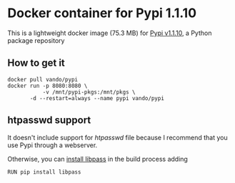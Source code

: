 # Docker container for Pypi 1.1.10

This is a lightweight docker image (75.3 MB) for [Pypi v1.1.10](https://github.com/pypiserver/pypiserver/releases/tag/v1.1.10), a Python package repository

## How to get it

```
docker pull vando/pypi
docker run -p 8080:8080 \
           -v /mnt/pypi-pkgs:/mnt/pkgs \
	   -d --restart=always --name pypi vando/pypi
```

## htpasswd support

It doesn't include support for *htpasswd* file because I recommend that you use Pypi through a webserver. 

Otherwise, you can [install libpass](https://github.com/pypiserver/pypiserver/tree/v1.1.10#uploading-packages-from-sources-remotely) in the build process adding

```
RUN pip install libpass
```
